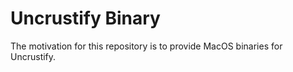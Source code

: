 # Uncrustify Binary

The motivation for this repository is to provide MacOS binaries for
Uncrustify.